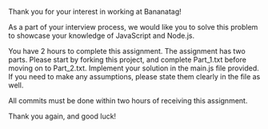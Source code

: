 Thank you for your interest in working at Bananatag!

As a part of your interview process, we would like you to
solve this problem to showcase your knowledge of JavaScript
and Node.js.

You have 2 hours to complete this assignment. The
assignment has two parts. Please start by forking this
project, and complete Part_1.txt before moving on to
Part_2.txt. Implement your solution in the main.js file
provided. If you need to make any assumptions, please state
them clearly in the file as well.

All commits must be done within two hours of receiving this
assignment.

Thank you again, and good luck!
